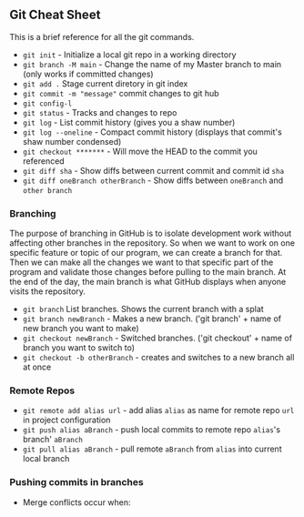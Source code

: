 ## Git Cheat Sheet
This is a brief reference for all the git commands.

* `git init` - Initialize a local git repo in a working directory
* `git branch -M main` - Change the name of my Master branch to main (only works if committed changes)
* `git add .` Stage current diretory in git index
* `git commit -m "message"` commit changes to git hub
* `git config-l`
* `git status` - Tracks and changes to repo
* `git log` - List commit history (gives you a shaw number)
* `git log --oneline` - Compact commit history (displays that commit's shaw number condensed)
* `git checkout *******` - Will move the HEAD to the commit you referenced
* `git diff sha` - Show diffs between current commit and commit id `sha`
* `git diff oneBranch otherBranch` - Show diffs between `oneBranch` and `other branch`


### Branching

The purpose of branching in GitHub is to isolate development work without affecting other branches in the repository.
So when we want to work on one specific feature or topic of our program, we can create a branch for that.
Then we can make all the changes we want to that specific part of the program and validate those changes before pulling to the main branch.
At the end of the day, the main branch is what GitHub displays when anyone visits the repository.

* `git branch` List branches. Shows the current branch with a splat
* `git branch newBranch` - Makes a new branch. ('git branch' + name of new branch you want to make)
* `git checkout newBranch` - Switched branches. ('git checkout' + name of branch you want to switch to)
* `git checkout -b otherBranch` - creates and switches to a new branch all at once

### Remote Repos
* `git remote add alias url` - add alias `alias` as name for remote repo `url` in
project configuration
* `git push alias aBranch` - push local commits to remote repo `alias`'s branch' `aBranch`
* `git pull alias aBranch` - pull remote `aBranch` from `alias` into current local branch


### Pushing commits in branches
* Merge conflicts occur when:
